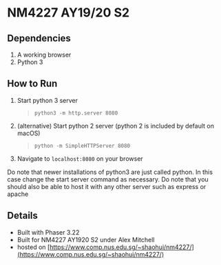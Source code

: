 # NM4227 AY19/20 S2

## Dependencies

1. A working browser
2. Python 3

## How to Run

1. Start python 3 server
   > `python3 -m http.server 8080`
2. (alternative) Start python 2 server (python 2 is included by default on macOS)
   > `python -m SimpleHTTPServer 8080`
3. Navigate to `localhost:8080` on your browser

Do note that newer installations of python3 are just called python. In this case change the start server command as necessary.
Do note that you should also be able to host it with any other server such as express or apache

## Details

- Built with Phaser 3.22
- Built for NM4227 AY1920 S2 under Alex Mitchell
- hosted on [https://www.comp.nus.edu.sg/~shaohui/nm4227/](https://www.comp.nus.edu.sg/~shaohui/nm4227/)